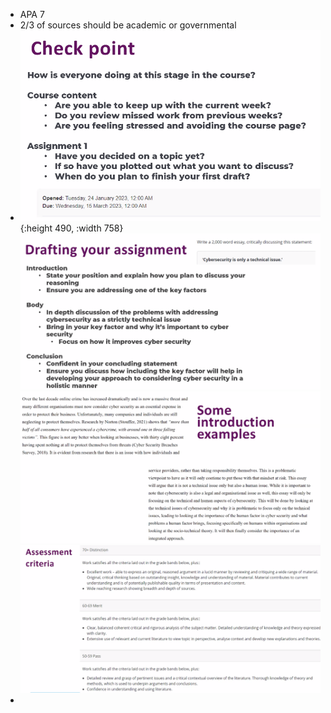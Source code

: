 - APA 7
- 2/3 of sources should be academic or governmental
- ![image.png](../assets/image_1677180894570_0.png){:height 490, :width 758}
  ![image.png](../assets/image_1677181322049_0.png)
  ![image.png](../assets/image_1677181661611_0.png)
  ![image.png](../assets/image_1677182175975_0.png)
-
